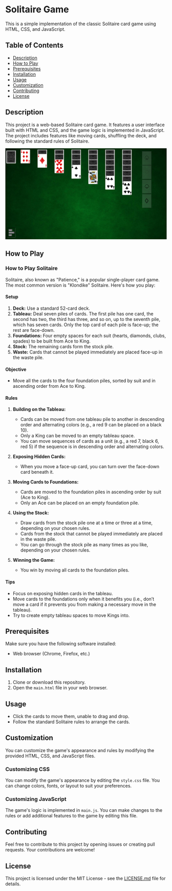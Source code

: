 # Solitaire Game

This is a simple implementation of the classic Solitaire card game using HTML, CSS, and JavaScript.

## Table of Contents

- [Description](#description)
- [How to Play](#how-to-play)
- [Prerequisites](#prerequisites)
- [Installation](#installation)
- [Usage](#usage)
- [Customization](#customization)
- [Contributing](#contributing)
- [License](#license)

## Description

This project is a web-based Solitaire card game. It features a user interface built with HTML and CSS, and the game logic is implemented in JavaScript. The project includes features like moving cards, shuffling the deck, and following the standard rules of Solitaire.

![Solitaire Game](images/screenshots/screenshot.png)

## How to Play

### How to Play Solitaire

Solitaire, also known as "Patience," is a popular single-player card game. The most common version is "Klondike" Solitaire. Here's how you play:

#### Setup
1. **Deck:** Use a standard 52-card deck.
2. **Tableau:** Deal seven piles of cards. The first pile has one card, the second has two, the third has three, and so on, up to the seventh pile, which has seven cards. Only the top card of each pile is face-up; the rest are face-down.
3. **Foundations:** Four empty spaces for each suit (hearts, diamonds, clubs, spades) to be built from Ace to King.
4. **Stock:** The remaining cards form the stock pile.
5. **Waste:** Cards that cannot be played immediately are placed face-up in the waste pile.

#### Objective
- Move all the cards to the four foundation piles, sorted by suit and in ascending order from Ace to King.

#### Rules
1. **Building on the Tableau:**
   - Cards can be moved from one tableau pile to another in descending order and alternating colors (e.g., a red 9 can be placed on a black 10).
   - Only a King can be moved to an empty tableau space.
   - You can move sequences of cards as a unit (e.g., a red 7, black 6, red 5) if the sequence is in descending order and alternating colors.

2. **Exposing Hidden Cards:**
   - When you move a face-up card, you can turn over the face-down card beneath it.

3. **Moving Cards to Foundations:**
   - Cards are moved to the foundation piles in ascending order by suit (Ace to King).
   - Only an Ace can be placed on an empty foundation pile.

4. **Using the Stock:**
   - Draw cards from the stock pile one at a time or three at a time, depending on your chosen rules.
   - Cards from the stock that cannot be played immediately are placed in the waste pile.
   - You can go through the stock pile as many times as you like, depending on your chosen rules.

5. **Winning the Game:**
   - You win by moving all cards to the foundation piles.

#### Tips
- Focus on exposing hidden cards in the tableau.
- Move cards to the foundations only when it benefits you (i.e., don’t move a card if it prevents you from making a necessary move in the tableau).
- Try to create empty tableau spaces to move Kings into.

## Prerequisites

Make sure you have the following software installed:

- Web browser (Chrome, Firefox, etc.)

## Installation

1. Clone or download this repository.
2. Open the `main.html` file in your web browser.

## Usage

- Click the cards to move them, unable to drag and drop.
- Follow the standard Solitaire rules to arrange the cards.

## Customization

You can customize the game's appearance and rules by modifying the provided HTML, CSS, and JavaScript files.

### Customizing CSS

You can modify the game's appearance by editing the `style.css` file. You can change colors, fonts, or layout to suit your preferences.

### Customizing JavaScript

The game's logic is implemented in `main.js`. You can make changes to the rules or add additional features to the game by editing this file.

## Contributing

Feel free to contribute to this project by opening issues or creating pull requests. Your contributions are welcome!

## License

This project is licensed under the MIT License - see the [LICENSE.md](LICENSE.md) file for details.
